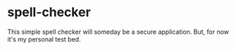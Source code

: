 # spell-checker
This simple spell checker will someday be a secure application. But, for now it's my personal test bed.
